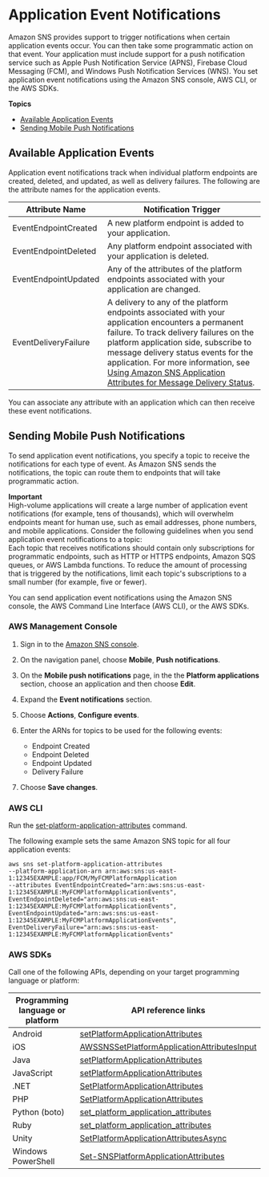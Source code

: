 # Application Event Notifications<a name="application-event-notifications"></a>

Amazon SNS provides support to trigger notifications when certain application events occur\. You can then take some programmatic action on that event\. Your application must include support for a push notification service such as Apple Push Notification Service \(APNS\), Firebase Cloud Messaging \(FCM\), and Windows Push Notification Services \(WNS\)\. You set application event notifications using the Amazon SNS console, AWS CLI, or the AWS SDKs\.

**Topics**
+ [Available Application Events](#application-event-notifications-events)
+ [Sending Mobile Push Notifications](#application-event-notifications-howto-set)

## Available Application Events<a name="application-event-notifications-events"></a>

Application event notifications track when individual platform endpoints are created, deleted, and updated, as well as delivery failures\. The following are the attribute names for the application events\.


| Attribute Name | Notification Trigger | 
| --- | --- | 
| EventEndpointCreated | A new platform endpoint is added to your application\. | 
| EventEndpointDeleted | Any platform endpoint associated with your application is deleted\. | 
| EventEndpointUpdated | Any of the attributes of the platform endpoints associated with your application are changed\. | 
| EventDeliveryFailure | A delivery to any of the platform endpoints associated with your application encounters a permanent failure\.  To track delivery failures on the platform application side, subscribe to message delivery status events for the application\. For more information, see [Using Amazon SNS Application Attributes for Message Delivery Status](https://docs.aws.amazon.com/sns/latest/dg/sns-msg-status.html)\.  | 

You can associate any attribute with an application which can then receive these event notifications\. 

## Sending Mobile Push Notifications<a name="application-event-notifications-howto-set"></a>

To send application event notifications, you specify a topic to receive the notifications for each type of event\. As Amazon SNS sends the notifications, the topic can route them to endpoints that will take programmatic action\.

**Important**  
High\-volume applications will create a large number of application event notifications \(for example, tens of thousands\), which will overwhelm endpoints meant for human use, such as email addresses, phone numbers, and mobile applications\. Consider the following guidelines when you send application event notifications to a topic:  
Each topic that receives notifications should contain only subscriptions for programmatic endpoints, such as HTTP or HTTPS endpoints, Amazon SQS queues, or AWS Lambda functions\.
To reduce the amount of processing that is triggered by the notifications, limit each topic's subscriptions to a small number \(for example, five or fewer\)\.

You can send application event notifications using the Amazon SNS console, the AWS Command Line Interface \(AWS CLI\), or the AWS SDKs\. 

### AWS Management Console<a name="application-event-notifications-howto-set-console"></a>

1. Sign in to the [Amazon SNS console](https://console.aws.amazon.com/sns/)\.

1. On the navigation panel, choose **Mobile**, **Push notifications**\.

1. On the **Mobile push notifications** page, in the the **Platform applications** section, choose an application and then choose **Edit**\.

1. Expand the **Event notifications** section\.

1. Choose **Actions**, **Configure events**\.

1. Enter the ARNs for topics to be used for the following events:
   + Endpoint Created
   + Endpoint Deleted
   + Endpoint Updated
   + Delivery Failure

1. Choose **Save changes**\.

### AWS CLI<a name="awscli"></a>

Run the [set\-platform\-application\-attributes](https://docs.aws.amazon.com/cli/latest/reference/sns/set-platform-application-attributes.html) command\.

The following example sets the same Amazon SNS topic for all four application events:

```
aws sns set-platform-application-attributes
--platform-application-arn arn:aws:sns:us-east-1:12345EXAMPLE:app/FCM/MyFCMPlatformApplication
--attributes EventEndpointCreated="arn:aws:sns:us-east-1:12345EXAMPLE:MyFCMPlatformApplicationEvents",
EventEndpointDeleted="arn:aws:sns:us-east-1:12345EXAMPLE:MyFCMPlatformApplicationEvents",
EventEndpointUpdated="arn:aws:sns:us-east-1:12345EXAMPLE:MyFCMPlatformApplicationEvents",
EventDeliveryFailure="arn:aws:sns:us-east-1:12345EXAMPLE:MyFCMPlatformApplicationEvents"
```

### AWS SDKs<a name="application-event-notifications-sdk"></a>

Call one of the following APIs, depending on your target programming language or platform:


| Programming language or platform | API reference links | 
| --- | --- | 
| Android | [setPlatformApplicationAttributes](https://docs.aws.amazon.com/AWSAndroidSDK/latest/javadoc/com/amazonaws/services/sns/AmazonSNSClient.html#setPlatformApplicationAttributes%28com.amazonaws.services.sns.model.SetPlatformApplicationAttributesRequest%29) | 
| iOS | [AWSSNSSetPlatformApplicationAttributesInput](https://docs.aws.amazon.com/AWSiOSSDK/latest/Classes/AWSSNSSetPlatformApplicationAttributesInput.html) | 
| Java | [setPlatformApplicationAttributes](https://docs.aws.amazon.com/AWSJavaSDK/latest/javadoc/com/amazonaws/services/sns/AmazonSNSClient.html#setPlatformApplicationAttributes(com.amazonaws.services.sns.model.SetPlatformApplicationAttributesRequest)) | 
| JavaScript | [setPlatformApplicationAttributes](https://docs.aws.amazon.com/AWSJavaScriptSDK/latest/AWS/SNS.html#setPlatformApplicationAttributes-property) | 
| \.NET | [SetPlatformApplicationAttributes](https://docs.aws.amazon.com/sdkfornet/v3/apidocs/index.html?page=SNS/MSNSSNSSetPlatformApplicationAttributesSetPlatformApplicationAttributesRequest.html&tocid=Amazon_SimpleNotificationService_AmazonSimpleNotificationServiceClient) | 
| PHP | [SetPlatformApplicationAttributes](https://docs.aws.amazon.com/aws-sdk-php/v3/api/api-sns-2010-03-31.html#setplatformapplicationattributes) | 
| Python \(boto\) | [set\_platform\_application\_attributes](http://boto.readthedocs.org/en/latest/ref/sns.html) | 
| Ruby | [set\_platform\_application\_attributes](https://docs.aws.amazon.com/sdkforruby/api/Aws/SNS/Client.html#set_platform_application_attributes-instance_method) | 
| Unity | [SetPlatformApplicationAttributesAsync](https://docs.aws.amazon.com/sdkfornet/v3/apidocs/index.html?page=SNS/MSNSSNSSetPlatformApplicationAttributesAsyncSetPlatformApplicationAttributesRequestCancellationToken.html&tocid=Amazon_SimpleNotificationService_AmazonSimpleNotificationServiceClient) | 
| Windows PowerShell | [Set\-SNSPlatformApplicationAttributes](https://docs.aws.amazon.com/powershell/latest/reference/items/Set-SNSPlatformApplicationAttributes.html) | 